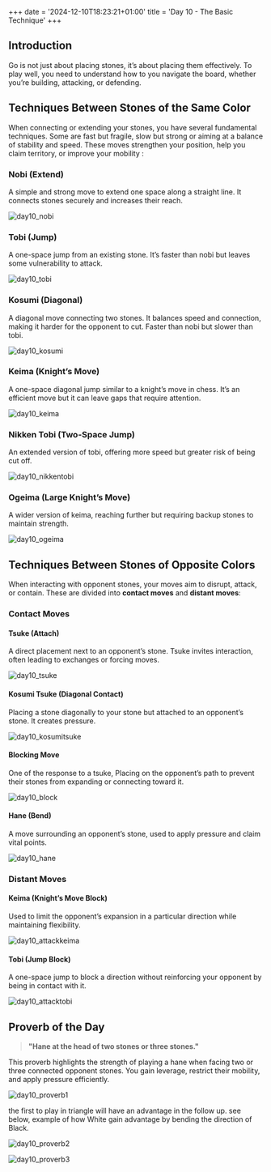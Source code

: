 +++
date = '2024-12-10T18:23:21+01:00'
title = 'Day 10 - The Basic Technique'
+++

## Introduction

Go is not just about placing stones, it’s about placing them effectively. To play well, you need to understand how to you navigate the board, whether you’re building, attacking, or defending.

## Techniques Between Stones of the Same Color

When connecting or extending your stones, you have several fundamental techniques. Some are fast but fragile, slow but strong or aiming at a balance of stability and speed. These moves strengthen your position, help you claim territory, or improve your mobility : 

### **Nobi (Extend)**

A simple and strong move to extend one space along a straight line. It connects stones securely and increases their reach.

![day10_nobi](/images/day10_nobi.png)

### **Tobi (Jump)**

A one-space jump from an existing stone. It’s faster than nobi but leaves some vulnerability to attack.

![day10_tobi](/images/day10_tobi.png)

### **Kosumi (Diagonal)**

A diagonal move connecting two stones. It balances speed and connection, making it harder for the opponent to cut. Faster than nobi but slower than tobi.

![day10_kosumi](/images/day10_kosumi.png)

### **Keima (Knight’s Move)**

A one-space diagonal jump similar to a knight’s move in chess. It’s an efficient move but it can leave gaps that require attention.


![day10_keima](/images/day10_keima.png)

### **Nikken Tobi (Two-Space Jump)**

An extended version of tobi, offering more speed but greater risk of being cut off.

![day10_nikkentobi](/images/day10_nikkentobi.png)

### **Ogeima (Large Knight’s Move)**

A wider version of keima, reaching further but requiring backup stones to maintain strength.

![day10_ogeima](/images/day10_ogeima.png)

## Techniques Between Stones of Opposite Colors

When interacting with opponent stones, your moves aim to disrupt, attack, or contain. These are divided into **contact moves** and **distant moves**:

### **Contact Moves**

#### **Tsuke (Attach)**

A direct placement next to an opponent’s stone. Tsuke invites interaction, often leading to exchanges or forcing moves.

![day10_tsuke](/images/day10_tsuke.png)

#### **Kosumi Tsuke (Diagonal Contact)**

Placing a stone diagonally to your stone but attached to an opponent’s stone. It creates pressure.

![day10_kosumitsuke](/images/day10_kosumitsuke.png)

#### **Blocking Move**

One of the response to a tsuke, Placing on the opponent’s path to prevent their stones from expanding or connecting toward it.

![day10_block](/images/day10_block.png)
#### **Hane (Bend)**

A move surrounding an opponent’s stone, used to apply pressure and claim vital points.

![day10_hane](/images/day10_hane.png)
### **Distant Moves**

#### **Keima (Knight’s Move Block)**

Used to limit the opponent’s expansion in a particular direction while maintaining flexibility.

![day10_attackkeima](/images/day10_attackkeima.png)
#### **Tobi (Jump Block)**

A one-space jump to block a direction without reinforcing your opponent by being in contact with it.

![day10_attacktobi](/images/day10_attacktobi.png)

## Proverb of the Day

> **"Hane at the head of two stones or three stones."**

This proverb highlights the strength of playing a hane when facing two or three connected opponent stones. You gain leverage, restrict their mobility, and apply pressure efficiently.

![day10_proverb1](/images/day10_proverb1.png)

the first to play in triangle will have an advantage in the follow up. see below, example of how White gain advantage by bending the direction of Black.

![day10_proverb2](/images/day10_proverb2.png)

![day10_proverb3](/images/day10_proverb3.png)

